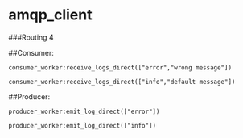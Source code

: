 # amqp_client

###Routing 4

##Consumer:

```consumer_worker:receive_logs_direct(["error","wrong message"])```

```consumer_worker:receive_logs_direct(["info","default message"])```

##Producer:

```producer_worker:emit_log_direct(["error"])```

```producer_worker:emit_log_direct(["info"])```
